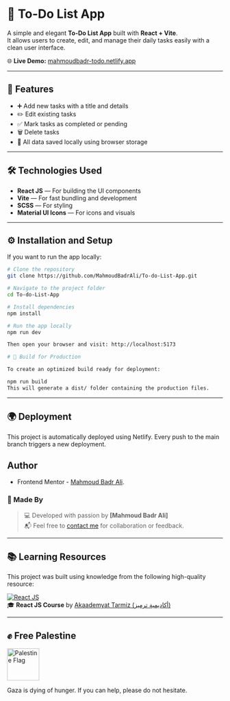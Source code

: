 # 📝 To-Do List App

A simple and elegant **To-Do List App** built with **React + Vite**.  
It allows users to create, edit, and manage their daily tasks easily with a clean user interface.

🌐 **Live Demo:** [mahmoudbadr-todo.netlify.app](https://mahmoudbadr-todo.netlify.app)

---

## 🚀 Features
- ➕ Add new tasks with a title and details  
- ✏️ Edit existing tasks  
- ✅ Mark tasks as completed or pending  
- 🗑️ Delete tasks  
- 💾 All data saved locally using browser storage  

---

## 🛠️ Technologies Used
- **React JS** — For building the UI components  
- **Vite** — For fast bundling and development  
- **SCSS** — For styling  
- **Material UI Icons** — For icons and visuals  

---

## ⚙️ Installation and Setup
If you want to run the app locally:

```bash
# Clone the repository
git clone https://github.com/MahmoudBadrAli/To-do-List-App.git

# Navigate to the project folder
cd To-do-List-App

# Install dependencies
npm install

# Run the app locally
npm run dev

Then open your browser and visit: http://localhost:5173

# 🧩 Build for Production

To create an optimized build ready for deployment:

npm run build
This will generate a dist/ folder containing the production files.
```

---

## 🌍 Deployment

This project is automatically deployed using Netlify.
Every push to the main branch triggers a new deployment.

## Author

- Frontend Mentor - [Mahmoud Badr Ali](https://www.frontendmentor.io/profile/MahmoudBadrAli).

### 👤 Made By
> 💻 Developed with passion by **[Mahmoud Badr Ali]**  
> 📬 Feel free to [contact me](mailto:mahmoudbadrali15@gmail.com) for collaboration or feedback.

---

## 📚 Learning Resources
This project was built using knowledge from the following high-quality resource:

[![React JS](https://img.icons8.com/color/48/000000/react-native.png)](https://www.youtube.com/watch?v=ihRRf3EjTV8&list=PLYyqC4bNbCIdSZ-JayMLl4WO2Cr995vyS)  
🎓 **React JS Course** by [Akaademyat Tarmiz (أكاديمية ترميز)](https://www.youtube.com/@AkaademyatTarmiz)

---

## ✊ Free Palestine
<p align="left">
  <img src="https://upload.wikimedia.org/wikipedia/commons/0/00/Flag_of_Palestine.svg" alt="Palestine Flag" width="75" style="vertical-align: middle; margin-right: 10px;"/>
</p>
Gaza is dying of hunger. If you can help, please do not hesitate.

